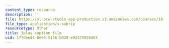 ```yaml
---
content_type: resource
description: ''
file: https://ol-ocw-studio-app-production.s3.amazonaws.com/courses/18-03sc-differential-equations-fall-2011/177dee440e955156b028e92375926d63_TxG1iPXznBs.vtt
file_type: application/x-subrip
resourcetype: Other
title: 3play caption file
uid: 177dee44-0e95-5156-b028-e92375926d63
---
```

